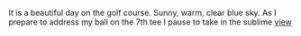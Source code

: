 It is a beautiful day on the golf course. Sunny, warm, clear blue sky. 
As I prepare to address my ball on the 7th tee I pause to take in the
sublime [view](sublime-view.png)
